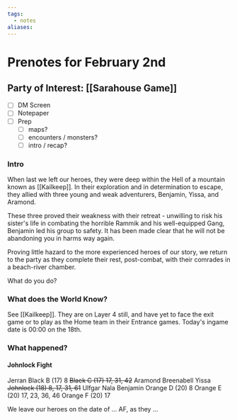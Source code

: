 ```yaml
---
tags:
  - notes
aliases:
---
```


# Prenotes for February 2nd
## Party of Interest: [[Sarahouse Game]]
- [ ] DM Screen
- [ ] Notepaper
- [ ] Prep
	- [ ] maps?
	- [ ] encounters / monsters?
	- [ ] intro / recap?

### Intro
When last we left our heroes, they were deep within the Hell of a mountain known as [[Kailkeep]]. In their exploration and in determination to escape, they allied with three young and weak adventurers, Benjamin, Yissa, and Aramond. 

These three proved their weakness with their retreat - unwilling to risk his sister's life in combating the horrible Rammik and his well-equipped Gang, Benjamin led his group to safety. It has been made clear that he will not be abandoning you in harms way again.

Proving little hazard to the more experienced heroes of our story, we return to the party as they complete their rest, post-combat, with their comrades in a beach-river chamber.

What do you do?

### What does the World Know?
See [[Kailkeep]]. They are on Layer 4 still, and have yet to face the exit game or to play as the Home team in their Entrance games. Today's ingame date is 00:00 on the 18th.

### What happened?
#### Johnlock Fight
Jerran
Black B (17) 8
~~Black C (17) 17, 31, 42~~
Aramond
Breenabell
Yissa
~~Johnlock (18) 8, 17, 31, 61~~
Ulfgar
Nala
Benjamin
Orange D (20) 8
Orange E (20) 17, 23, 36, 46
Orange F (20) 17


We leave our heroes on the date of ... AF, as they ...
